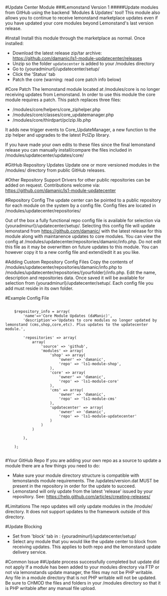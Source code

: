 #Update Center Module
###Lemonstand Version 1
#####Update modules from GitHub using the backend `Modules & Updates' tool! 
This module also allows you to continue to receive lemonstand marketplace updates even if you have updated your core modules beyond Lemonstand's last version release.

#Install
Install this module through the marketplace as normal. Once installed:

- Download the latest release zip/tar archive: https://github.com/damanic/ls1-module-updatecenter/releases
- Unzip so the folder `updatecenter` is added to your /modules directory
- Go to {youradminurl}/updatecenter/setup/
- Click the 'Status' tab
- Patch the core (warning: read core patch info below)

#Core Patch
The lemonstand module located at /modules/core is no longer receiving updates from Lemonstand. In order to use this module the core module requires a patch. This patch replaces three files:

- /modules/core/helpers/core_ziphelper.php
- /modules/core/classes/core_updatemanager.php
- /modules/core/thirdpart/pclzip.lib.php

It adds new trigger events to Core_UpdateManager, a new function to the zip helper and upgrades to the latest PclZip library.

If you have made your own edits to these files since the final lemonstand release you can manually install/compare the files included in /modules/updatecenter/updates/core/

#GitHub Repository Updates
Update one or more versioned modules in the /modules/ directory from public GitHub releases.

#Other Repository Support
Drivers for other public repositories can be added on request. Contributions welcome via:  https://github.com/damanic/ls1-module-updatecenter

#Repository Config
The update center can be pointed to a public repository for each module on the system by a config file. Config files are  located in /modules/updatecenter/repositories/

Out of the box a fully functional repo config file is available for selection via {youradminurl}/updatecenter/setup/.  Selecting this config file will update lemonstand from https://github.com/damanic/ with the latest release for this module along with maintanence updates to core modules.  You can view the config at /modules/updatecenter/repositories/damanic/info.php.  Do not edit this file as it may be overwritten on future updates to this module.  You can however copy it to a new config file and extend/edit it as you like.
 
#Adding Custom Repository Config Files
Copy the contents of /modules/updatecenter/repositories/damanic/info.php to /modules/updatecenter/repositories/{yourfolder}/info.php.  Edit the name, description and repositories data.  Once saved it will be available for selection from {youradminurl}/updatecenter/setup/. Each config file you add must reside in its own folder.

#Example Config File
```

	$repository_info = array(
		'name'=>'Core Module Updates (daManic)',
		'description'=>'Updates to core modules no longer updated by lemonstand (cms,shop,core,etc). Plus updates to the updatecenter module.',

		'repositories' => array(
			array(
				'source' =>	'github',
				'modules' => array(
					'shop' => array(
						'owner' => 'damanic',
						'repo' => 'ls1-module-shop',
					),
					'core' => array(
						'owner' => 'damanic',
						'repo' => 'ls1-module-core'
					),
					'cms' => array(
						'owner' => 'damanic',
						'repo' => 'ls1-module-cms'
					),
					'updatecenter' => array(
						'owner' => 'damanic',
						'repo' => 'ls1-module-updatecenter'
					)
				)
			)

		),

	);
	
```

#Your GitHub Repo
If you are adding your own repo as a source to update a module there are a few things you need to do:

- Make sure your module directory structure is compatible with lemonstands module requirements. The /updates/version.dat MUST be present in the repository in order for the update to succeed.
- Lemonstand will only update from the latest  'release' issued by your repository. See: https://help.github.com/articles/creating-releases/
 
#Limitations
The repo updates will only update modules in the /module/ directory. It does not support updates to the framework outside of this directory.
 
#Update Blocking
- Set from 'block' tab in :  {youradminurl}/updatecenter/setup/
- Select any module that you would like the update center to block from receiving updates. This applies to both repo and the lemonstand update delivery service.

#Common Issue
##Update process successfully completed but update did not apply
If a module has been added to your modules directory via FTP or not via lemonstands update manager, the files may not be PHP writable.
Any file in a module directory that is not PHP writable will not be updated. Be sure to CHMOD the files and folders in your /modules directory so that it is PHP writable after any manual file upload.
